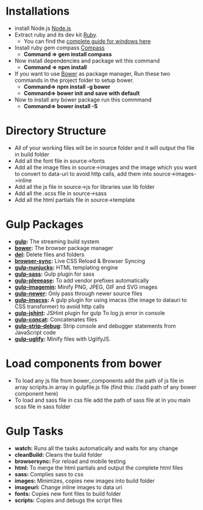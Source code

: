 # Installations

- install Node.js [Node.js](https://nodejs.org/en/)
-  Extract ruby and its dev kit [Ruby](https://rubyinstaller.org/).
    - You can find the [complete guide for windows here](https://forwardhq.com/help/installing-ruby-windows)
- Install ruby gem compass [Compass](https://rubygems.org/search?utf8=%E2%9C%93&query=compass)
    - **Command => gem install compass**
- Now install dependencies and package wit this command
    - **Command => npm install**
- If you want to use [Bower](https://bower.io/) as package manager, Run these two commands in the project folder to setup bower.
    - **Command=> npm install -g bower**
    - **Command=> bower init and save with default**
- Now to install any bower package run this commmand
    - **Command=> bower install <packagename> -S**


# Directory Structure

- All of your working files will be in source folder and it will output the file in build folder
- Add all the font file in source->fonts
- Add all the image files in source->images and the image which you want to convert to data-uri to avoid http calls, add them into source->images->inline
- Add all the js file in source->js for libraries use lib folder
- Add all the .scss file in source->sass
- Add all the html partials file in source->template


# Gulp Packages

- **[gulp](https://www.npmjs.com/package/gulp):** The streaming build system
- **[bower](https://www.npmjs.com/package/bower):** The browser package manager
- **[del](https://www.npmjs.com/package/del):** Delete files and folders
- **[browser-sync](https://www.npmjs.com/package/browser-sync):** Live CSS Reload & Browser Syncing
- **[gulp-nunjucks](https://www.npmjs.com/package/gulp-nunjucks):** HTML templating engine
- **[gulp-sass](https://www.npmjs.com/package/gulp-sass):** Gulp plugin for sass
- **[gulp-pleeease](https://www.npmjs.com/package/gulp-pleeease):** To add vendor prefixes automatically
- **[gulp-imagemin](https://www.npmjs.com/package/gulp-imagemin):** Minify PNG, JPEG, GIF and SVG images
- **[gulp-newer](https://www.npmjs.com/package/gulp-newer):** Only pass through newer source files
- **[gulp-imacss](https://www.npmjs.com/package/gulp-imacss):** A gulp plugin for using imacss (the image to datauri to CSS transformer) to avoid http calls
- **[gulp-jshint](https://www.npmjs.com/package/gulp-jshint):** JSHint plugin for gulp To log js error in console
- **[gulp-concat](https://www.npmjs.com/package/gulp-concat):** Concatenates files
- **[gulp-strip-debug](https://www.npmjs.com/package/gulp-strip-debug):** Strip console and debugger statements from JavaScript code
- **[gulp-uglify](https://www.npmjs.com/package/gulp-uglify):** Minify files with UglifyJS.


# Load components from bower

- To load any js file from bower_components add the path of js file in array scripits.in array in gulpfile.js file (find this: //add path of any bower component here)
- To load and sass file in css file add the path of sass file at in you main scss file in sass folder


# Gulp Tasks

- **watch:** Runs all the tasks automatically and waits for any change
- **cleanBuild:** Cleans the build folder
- **browsersync:** For reload and mobile testing
- **html:** To merge the html partials and output the complete html files
- **sass:** Complies sass to css
- **images:** Minimizes, copies new images into build folder
- **imageuri:** Change inline images to data uri
- **fonts:** Copies new font files to build folder
- **scripts:** Copies and debugs the script files